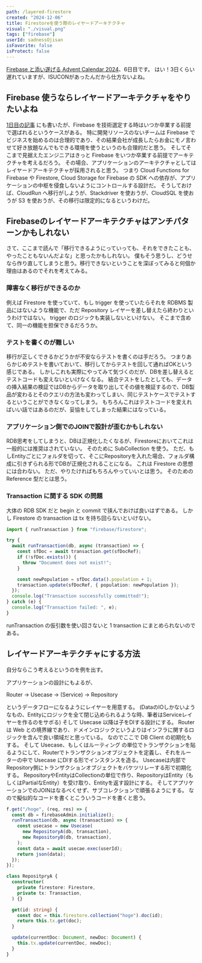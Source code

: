 ```yaml
---
path: /layered-firestore
created: "2024-12-06"
title: Firestoreを使う際のレイヤードアーキテクチャ
visual: "./visual.png"
tags: ["firebase"]
userId: sadnessOjisan
isFavorite: false
isProtect: false
---
```


[Firebase と添い遂げる Advent Calendar 2024](https://adventar.org/calendars/11050)、6日目です。
はい！3日くらい遅れていますが、ISUCONがあったんだから仕方ないよね。

## Firebase 使うならレイヤードアーキテクチャをやりたいよね

[1日目の記事](https://blog.ojisan.io/firebase-soitogeru/) にも書いたが、Firebase を技術選定する時はいつか卒業する前提で選ばれるというケースがある。
特に開発リソースのないチームは Firebase でビジネスを始めるのは合理的であり、その結果会社が成長したらお金にモノ言わせて好き放題なんでもできる環境を使うというのも合理的だと思う。
そしてそこまで見据えたエンジニアはきっと Firebase をいつか卒業する前提でアーキテクチャを考えるだろう。
その場合、アプリケーションのアーキテクチャとしてはレイヤードアーキテクチャが採用されると思う。
つまり Cloud Functions for Firebase や Firestore, Cloud Storage for Firebase の SDK への依存が、アプリケーションの中枢を侵食しないようにコントロールする設計だ。
そうしておけば、CloudRun へ移行がしようが、Stackdriver を使おうが、CloudSQL を使おうが S3 を使おうが、その移行は限定的になるというわけだ。

## Firebaseのレイヤードアーキテクチャはアンチパターンかもしれない

さて、ここまで読んで「移行できるようにっていっても、それをできたことも、やったこともないんだよな」と思ったかもしれない。
僕もそう思うし、どうせなら作り直してしまうと思う。移行できないということを深ぼってみると何個か理由はあるのでそれを考えてみる。

### 障害なく移行ができるのか

例えば Firestore を使っていて、もし trigger を使っていたらそれを RDBMS 製品にはないような機能で、ただ Repository レイヤーを差し替えたら終わりというわけではない。
trigger のロジックも実装しないといけない。
そこまで含めて、同一の機能を担保できるだろうか。

### テストを書くのが難しい

移行が正しくできるかどうかが不安ならテストを書くのは手だろう。
つまりあらかじめテストを書いておいて、移行してからテストを回して通ればOKという感じである。
しかしこれも実際にやってみて気づくのだが、DBを差し替えるとテストコードも変えないといけなくなる。
結合テストをしたとしても、データの挿入結果の検証ではDBからデータを取り出してその値を検証するので、DB製品が変わるとそのクエリの方法も変わってしまい、同じテストケースでテストするということができなくなってしまう。
もちろんこれはテストコードを変えればいい話ではあるのだが、妥協をしてしまった結果にはなっている。

### アプリケーション側でのJOINで設計が歪むかもしれない

RDB思考をしてしまうと、DBは正規化したくなるが、Firestoreにおいてこれは一般的には推奨はされていない。
そのために SubCollection を使う。
ただ、もしEntityごとにフォルダを切って、そこにRepositoryを入れた場合、フォルダ構成に引きずられる形でDBが正規化されることになる。
これは Firestore の思想には合わない。
ただ、やりたければもちろんやっていいとは思う。
そのための Reference 型だとは思う。

### Transaction に関する SDK の問題

大体の RDB SDK だと begin と commit で挟んでおけば良いはずである。
しかし Firestore の transaction は tx を持ち回らないといけない。

```ts
import { runTransaction } from "firebase/firestore";

try {
  await runTransaction(db, async (transaction) => {
    const sfDoc = await transaction.get(sfDocRef);
    if (!sfDoc.exists()) {
      throw "Document does not exist!";
    }

    const newPopulation = sfDoc.data().population + 1;
    transaction.update(sfDocRef, { population: newPopulation });
  });
  console.log("Transaction successfully committed!");
} catch (e) {
  console.log("Transaction failed: ", e);
}
```

runTransaction の仮引数を使い回さないと 1 transaction にまとめられないのである。

## レイヤードアーキテクチャにする方法

自分ならこう考えるというのを例を出す。

アプリケーションの設計にもよるが、

Router -> Usecase -> (Service) -> Repository

というデータフローになるようにレイヤーを用意する。
(DataのIOしかないようなもの、Entityにロジックを全て閉じ込められるような時、筆者はServiceレイヤーを作るのをサボる)
そして Usecase 以降は子をDIする設計にする。
Router は Web との境界線であり、ドメインロジックというよりはインフラに関するロジックを含んで良い領域だと思っている。
なのでここで DB Client の初期化もする。
そして Usecase、もしくはルーティング の単位でトランザクションを貼るようにして、Routerでトランザクションオブジェクトを定義し、それをルーターの中で Usecase にDIする形でインスタンスを造る。
Usecaseは内部でRepository側にトランザクションオブジェクトをバケツリレーする形で初期化する。
RepositoryやEntityはCollectionの単位で作り、RepositoryはEntity（もしくはPartialなEntity）を受け取り、Entityを返す設計にする。
そしてアプリケーションでのJOINはなるべくせず、サブコレクションで頑張るようにする。
なので擬似的なコードを書くとこういうコードを書くと思う。

```ts
f.get("/hoge", (req, res) => {
  const db = firebaseAdmin.initialize();
  runTransaction(db, async (transaction) => {
    const usecase = new Usecase(
      new RepositoryA(db, transaction),
      new RepositoryB(db, transaction),
    );
    const data = await usecae.exec(userId);
    return json(data);
  });
});

class RepositpryA {
  constructor(
    private firestore: Firestore,
    private tx: Transaction,
  ) {}

  get(id: string) {
    const doc = this.firestore.collection("hoge").doc(id);
    return this.tx.get(doc);
  }

  update(currentDoc: Document, newDoc: Document) {
    this.tx.update(currentDoc, newDoc);
  }
}
```
